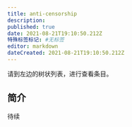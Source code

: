```yaml
---
title: anti-censorship
description:
published: true
date: 2021-08-21T19:10:50.212Z
特殊标签标记: #无标签
editor: markdown
dateCreated: 2021-08-21T19:10:50.212Z
---
```


请到左边的树状列表，进行查看条目。

## 简介

待续
